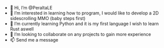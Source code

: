 - 👋 Hi, I’m @PeraltaLE
- 👀 I’m interested in learning how to program, I would like to develop a 2D sidescrolling MMO (baby steps first)
- 🌱 I’m currently learning Python and it is my first language I wish to learn Rust aswell
- 💞️ I’m looking to collaborate on any projects to gain more experience
- 📫 Send me a message

<!---
PeraltaLE/PeraltaLE is a ✨ special ✨ repository because its `README.md` (this file) appears on your GitHub profile.
You can click the Preview link to take a look at your changes.
--->
